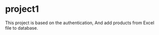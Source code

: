 # project1
This project is based on the authentication,
And add products from Excel file to database.
